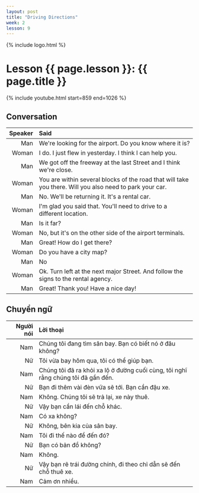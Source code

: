 ```yaml
---
layout: post
title: "Driving Directions"
week: 2
lesson: 9
---
```


{% include logo.html %}

# Lesson {{ page.lesson }}: {{ page.title }}

{% include youtube.html start=859 end=1026 %}

## Conversation

Speaker | Said
---: | :---
Man | We're looking for the airport. Do you know where it is?
Woman | I do. I just flew in yesterday. I think I can help you.
Man | We got off the freeway at the last Street and I think we're close.
Woman | You are within several blocks of the road that will take you there. Will you also need to park your car.
Man | No. We'll be returning it. It's a rental car.
Woman | I'm glad you said that. You'll need to drive to a different location.
Man | Is it far?
Woman | No, but it's on the other side of the airport terminals.
Man | Great! How do I get there?
Woman | Do you have a city map?
Man | No
Woman | Ok. Turn left at the next major Street. And follow the signs to the rental agency.
Man | Great! Thank you! Have a nice day!

## Chuyển ngữ

Người nói | Lời thoại
---: | :---
Nam | Chúng tôi đang tìm sân bay. Bạn có biết nó ở đâu không?
Nữ| Tôi vừa bay hôm qua, tôi có thể giúp bạn.
Nam | Chúng tôi đã ra khỏi xa lộ ở đường cuối cùng, tôi nghĩ rằng chúng tôi đã gần đến.
Nữ | Bạn đi thêm vài đèn vữa sẽ tới. Bạn cần đậu xe.
Nam | Không. Chúng tôi sẽ trả lại, xe này thuê.
Nữ | Vậy bạn cần lái đến chỗ khác.
Nam | Có xa không?
Nữ | Không, bên kia của sân bay.
Nam | Tôi đi thế nào để đến đó?
Nữ | Bạn có bản đồ không?
Nam | Không.
Nữ | Vậy bạn rẽ trái đường chính, đi theo chỉ dẫn sẽ đến chỗ thuê xe.
Nam | Cảm ơn nhiều.
